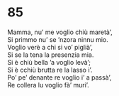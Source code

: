 # 85
  
Mamma, nu’ me voglio chiù maretà’,  
Si primmo nu’ se ’nzora ninnu mio.  
Voglio verè a chi si vo’ piglià’,  
Si se la tena la presenzia mia.  
Si è chiù bella ’a voglio levà’;  
Si è cchiù brutta re la lasso i’.  
Po’ pe’ denante re voglio i’ a passà’,  
Re collera lu voglio fà’ muri’.

